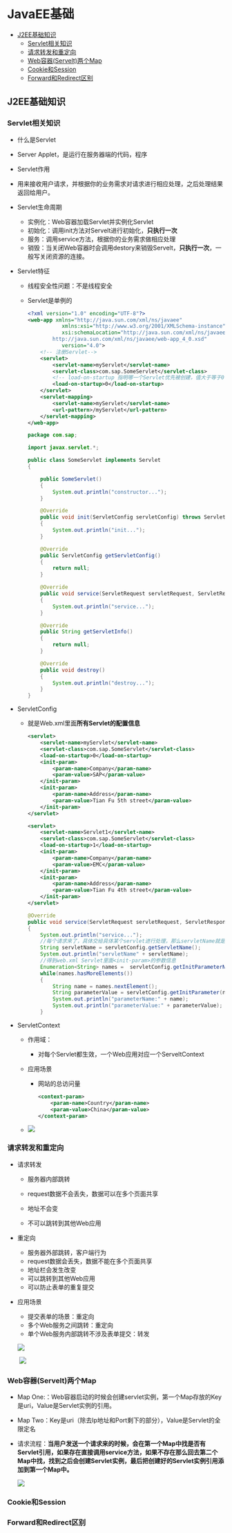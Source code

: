 #  JavaEE基础

- [J2EE基础知识](#J2EE基础知识)
    - [Servlet相关知识](#Servlet相关知识)
    - [请求转发和重定向](#请求转发和重定向)
    - [Web容器(Servelt)两个Map](#Web容器(Servelt)两个Map)
    - [Cookie和Session](#Cookie和Session)
    - [Forward和Redirect区别](#Forward和Redirect区别)

## J2EE基础知识

### Servlet相关知识

- 什么是Servlet
    
- Server Applet，是运行在服务器端的代码，程序
    
- Servlet作用
    
- 用来接收用户请求，并根据你的业务需求对请求进行相应处理，之后处理结果返回给用户。
    
- Servlet生命周期

    - 实例化：Web容器加载Servlet并实例化Servlet
    - 初始化：调用init方法对Servelt进行初始化，**只执行一次**
    - 服务：调用service方法，根据你的业务需求做相应处理
    - 销毁：当关闭Web容器时会调用destory来销毁Servelt，**只执行一次**，一般写关闭资源的连接。

- Servlet特征

    - 线程安全性问题：不是线程安全

    - Servlet是单例的

        ```xml
        <?xml version="1.0" encoding="UTF-8"?>
        <web-app xmlns="http://java.sun.com/xml/ns/javaee"
                   xmlns:xsi="http://www.w3.org/2001/XMLSchema-instance"
                   xsi:schemaLocation="http://java.sun.com/xml/ns/javaee
                http://java.sun.com/xml/ns/javaee/web-app_4_0.xsd"
                   version="4.0">
            <!-- 注册Servlet-->
            <servlet>
                <servlet-name>myServlet</servlet-name>
                <servlet-class>com.sap.SomeServlet</servlet-class>
                <!-- load-on-startup 指明哪一个Servlet优先被创建，值大于等于0，越小优先级越高-->
                <load-on-startup>0</load-on-startup> 
            </servlet>
            <servlet-mapping>
                <servlet-name>myServlet</servlet-name>
                <url-pattern>/myServlet</url-pattern>
            </servlet-mapping>
        </web-app>
        ```

        ```java
        package com.sap;
        
        import javax.servlet.*;
        
        public class SomeServlet implements Servlet
        {
        
            public SomeServlet()
            {
                System.out.println("constructor...");
            }
        
            @Override
            public void init(ServletConfig servletConfig) throws ServletException
            {
                System.out.println("init...");
            }
        
            @Override
            public ServletConfig getServletConfig()
            {
                return null;
            }
        
            @Override
            public void service(ServletRequest servletRequest, ServletResponse servletResponse) throws ServletException
            {
                System.out.println("service...");
            }
        
            @Override
            public String getServletInfo()
            {
                return null;
            }
        
            @Override
            public void destroy()
            {
                System.out.println("destroy...");
            }
        }
        ```

- ServletConfig

    - 就是Web.xml里面**所有Servlet的配置信息**

        ```xml
        <servlet>
            <servlet-name>myServlet</servlet-name>
            <servlet-class>com.sap.SomeServlet</servlet-class>
            <load-on-startup>0</load-on-startup>
            <init-param>
                <param-name>Company</param-name>
                <param-value>SAP</param-value>
            </init-param>
            <init-param>
                <param-name>Address</param-name>
                <param-value>Tian Fu 5th street</param-value>
            </init-param>
        </servlet>
        
        <servlet>
            <servlet-name>Servlet1</servlet-name>
            <servlet-class>com.sap.SomeServlet</servlet-class>
            <load-on-startup>1</load-on-startup>
            <init-param>
                <param-name>Company</param-name>
                <param-value>EMC</param-value>
            </init-param>
            <init-param>
                <param-name>Address</param-name>
                <param-value>Tian Fu 4th street</param-value>
            </init-param>
        </servlet>
        ```

        ```java
        @Override
        public void service(ServletRequest servletRequest, ServletResponse servletResponse) throws ServletException
        {
            System.out.println("service...");
            //每个请求来了，具体交给具体某个servlet进行处理，那么servletName就是当前的Servlet的name
            String servletName = servletConfig.getServletName(); 
            System.out.println("servletName" + servletName);
            //得到web.xml Servlet里面<init-param>的参数信息
            Enumeration<String> names =  servletConfig.getInitParameterNames();
            while(names.hasMoreElements())
            {
                String name = names.nextElement();
                String parameterValue = servletConfig.getInitParameter(name);
                System.out.println("parameterName:" + name);
                System.out.println("parameterValue:" + parameterValue);
            }
        ```

- ServletContext

    - 作用域：

        - 对每个Servlet都生效，一个Web应用对应一个ServeltContext

    - 应用场景

        - 网站的总访问量

            ```xml
            <context-param>
                <param-name>Country</param-name>
                <param-value>China</param-value>
            </context-param>
            ```

    - ![](./resource/img/J2EE/Servlet/ServletContext.png)

### 请求转发和重定向

- 请求转发

    - 服务器内部跳转

    - request数据不会丢失，数据可以在多个页面共享

    - 地址不会变

    - 不可以跳转到其他Web应用

        

- 重定向

    - 服务器外部跳转，客户端行为
    - request数据会丢失，数据不能在多个页面共享
    - 地址栏会发生改变
    - 可以跳转到其他Web应用
    - 可以防止表单的重复提交

- 应用场景

    - 提交表单的场景：重定向
    - 多个Web服务之间跳转：重定向
    - 单个Web服务内部跳转不涉及表单提交：转发

    ![](./resource/img/J2EE/Servlet/dispatch.png)

    ​	![](./resource/img/J2EE/Servlet/redirect.png)

### Web容器(Servelt)两个Map

- Map One:：Web容器启动的时候会创建servlet实例，第一个Map存放的Key是uri，Value是Servlet实例的引用。

- Map Two：Key是uri（除去Ip地址和Port剩下的部分），Value是Servlet的全限定名

- 请求流程：**当用户发送一个请求来的时候，会在第一个Map中找是否有Servlet引用，如果存在直接调用service方法，如果不存在那么回去第二个Map中找，找到之后会创建Servlet实例，最后把创建好的Servlet实例引用添加到第一个Map中。**

    ![](./resource/img/J2EE/Servlet/Servlet_Two_Maps.png)



### Cookie和Session

### Forward和Redirect区别
